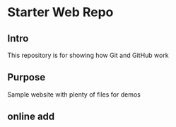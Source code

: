 # Starter Web Repo

## Intro

This repository is for showing how Git and GitHub work

## Purpose

Sample website with plenty of files for demos

## online add
